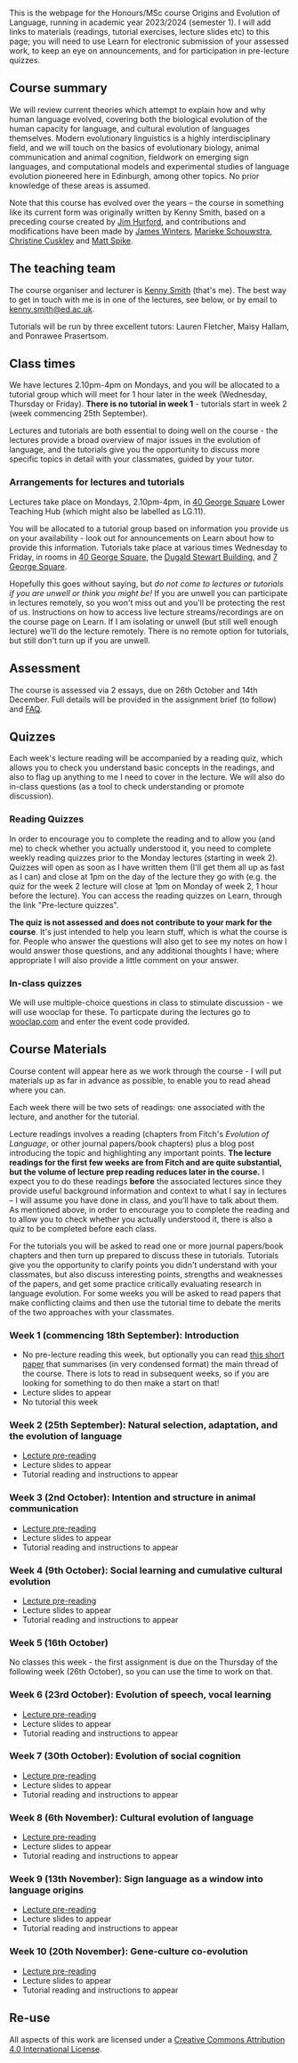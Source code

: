 
This is the webpage for the Honours/MSc course Origins and Evolution of Language, running in academic year 2023/2024 (semester 1). I will add links to materials (readings, tutorial exercises, lecture slides etc) to this page; you will need to use Learn for electronic submission of your assessed work, to keep an eye on announcements, and for participation in pre-lecture quizzes.

## Course summary

We will review current theories which attempt to explain how and why human language evolved, covering both the biological evolution of the human capacity for language, and cultural evolution of languages themselves. Modern evolutionary linguistics is a highly interdisciplinary field, and we will touch on the basics of evolutionary biology, animal communication and animal cognition, fieldwork on emerging sign languages, and computational models and experimental studies of language evolution pioneered here in Edinburgh, among other topics. No prior knowledge of these areas is assumed.

Note that this course has evolved over the years – the course in something like its current form was originally written by Kenny Smith, based on a preceding course created by [Jim Hurford](http://www.lel.ed.ac.uk/~jim/), and contributions and modifications have been made by [James Winters](https://j-winters.github.io), [Marieke Schouwstra](https://mariekeschouwstra.github.io), [Christine Cuskley](https://ccuskley.github.io) and [Matt Spike](https://www.pyowhack.com).

## The teaching team

The course organiser and lecturer is [Kenny Smith](http://www.lel.ed.ac.uk/~kenny/) (that's me). The best way to get in touch with me is in one of the lectures, see below, or by email to [kenny.smith@ed.ac.uk](mailto:kenny.smith@ed.ac.uk).

Tutorials will be run by three excellent tutors: Lauren Fletcher, Maisy Hallam, and Ponrawee Prasertsom. 

## Class times

We have lectures 2.10pm-4pm on Mondays, and you will be allocated to a tutorial group which will meet for 1 hour later in the week (Wednesday, Thursday or Friday). **There is no tutorial in week 1** - tutorials start in week 2 (week commencing 25th September). 

Lectures and tutorials are both essential to doing well on the course - the lectures provide a broad overview of major issues in the evolution of language, and the tutorials give you the opportunity to discuss more specific topics in detail with your classmates, guided by your tutor.

### Arrangements for lectures and tutorials

Lectures take place on Mondays, 2.10pm-4pm, in [40 George Square](https://www.ed.ac.uk/maps/maps?building=0228) Lower Teaching Hub (which might also be labelled as LG.11). 

You will be allocated to a tutorial group based on information you provide us on your availability - look out for announcements on Learn about how to provide this information. Tutorials take place at various times Wednesday to Friday, in rooms in [40 George Square](https://www.ed.ac.uk/maps/maps?building=0228), the [Dugald Stewart Building](https://www.ed.ac.uk/maps/maps?building=0283), and [7 George Square](https://www.ed.ac.uk/maps/maps?building=0209).

Hopefully this goes without saying, but *do not come to lectures or tutorials if you are unwell or think you might be!* If you are unwell you can participate in lectures remotely, so you won't miss out and you'll be protecting the rest of us. Instructions on how to access live lecture streams/recordings are on the course page on Learn. If I am isolating or unwell (but still well enough lecture) we'll do the lecture remotely. There is no remote option for tutorials, but still don't turn up if you are unwell.

## Assessment

The course is assessed via 2 essays, due on 26th October and 14th December. Full details will be provided in the assignment brief (to follow) and [FAQ](assessment/origins_assignment_faq.md).

## Quizzes

Each week's lecture reading will be accompanied by a reading quiz, which allows you to check you understand basic concepts in the readings, and also to flag up anything to me I need to cover in the lecture. We will also do in-class questions (as a tool to check understanding or promote discussion).

### Reading Quizzes

In order to encourage you to complete the reading and to allow you (and me) to check whether you actually understood it, you need to complete weekly reading quizzes prior to the Monday lectures (starting in week 2). Quizzes will open as soon as I have written them (I'll get them all up as fast as I can) and close at 1pm on the day of the lecture they go with (e.g. the quiz for the week 2 lecture will close at 1pm on Monday of week 2, 1 hour before the lecture). You can access the reading quizzes on Learn, through the link "Pre-lecture quizzes".

**The quiz is not assessed and does not contribute to your mark for the course**. It's just intended to help you learn stuff, which is what the course is for. People who answer the questions will also get to see my notes on how I would answer those questions, and any additional thoughts I have; where appropriate I will also provide a little comment on your answer.

### In-class quizzes

We will use multiple-choice questions in class to stimulate discussion - we will use wooclap for these. To particpate during the lectures go to [wooclap.com](wooclap.com) and enter the event code provided.

## Course Materials

Course content will appear here as we work through the course - I will put materials up as far in advance as possible, to enable you to read ahead where you can.

Each week there will be two sets of readings: one associated with the lecture, and another for the tutorial.  

Lecture readings involves a reading (chapters from Fitch's *Evolution of Language*, or other journal papers/book chapters) plus a blog post introducing the topic and highlighting any important points. **The lecture readings for the first few weeks are from Fitch and are quite substantial, but the volume of lecture prep reading reduces later in the course.** I expect you to do these readings **before** the associated lectures since they provide useful background information and context to what I say in lectures – I will assume you have done in class, and you’ll have to talk about them. As mentioned above, in order to encourage you to complete the reading and to allow you to check whether you actually understood it, there is also a quiz to be completed before each class.

For the tutorials you will be asked to read one or more journal papers/book chapters and then turn up prepared to discuss these in tutorials. Tutorials give you the opportunity to clarify points you didn't understand with your classmates, but also discuss interesting points, strengths and weaknesses of the papers, and get some practice critically evaluating research in language evolution. For some weeks you will be asked to read papers that make conflicting claims and then use the tutorial time to debate the merits of the two approaches with your classmates.

### Week 1 (commencing 18th September): Introduction

- No pre-lecture reading this week, but optionally you can read [this short paper](papers/smith_18_cognitive.pdf) that summarises (in very condensed format) the main thread of the course. There is lots to read in subsequent weeks, so if you are looking for something to do then make a start on that!
- Lecture slides to appear
- No tutorial this week

### Week 2 (25th September): Natural selection, adaptation, and the evolution of language

- [Lecture pre-reading](origins_reading_wk2.md)
- Lecture slides to appear
- Tutorial reading and instructions to appear

### Week 3 (2nd October): Intention and structure in animal communication
- [Lecture pre-reading](origins_reading_wk3.md)
- Lecture slides to appear
- Tutorial reading and instructions to appear

### Week 4 (9th October): Social learning and cumulative cultural evolution
- [Lecture pre-reading](origins_reading_wk4.md)
- Lecture slides to appear
- Tutorial reading and instructions to appear

### Week 5 (16th October)

No classes this week - the first assignment is due on the Thursday of the following week (26th October), so you can use the time to work on that.

### Week 6 (23rd October): Evolution of speech, vocal learning
- [Lecture pre-reading](origins_reading_wk6.md)
- Lecture slides to appear
- Tutorial reading and instructions to appear

### Week 7 (30th October): Evolution of social cognition
- [Lecture pre-reading](origins_reading_wk7.md)
- Lecture slides to appear
- Tutorial reading and instructions to appear

### Week 8 (6th November): Cultural evolution of language
- [Lecture pre-reading](origins_reading_wk8.md)
- Lecture slides to appear
- Tutorial reading and instructions to appear

### Week 9 (13th November): Sign language as a window into language origins
- [Lecture pre-reading](origins_reading_wk9.md)
- Lecture slides to appear
- Tutorial reading and instructions to appear

### Week 10 (20th November): Gene-culture co-evolution
- [Lecture pre-reading](origins_reading_wk10.md)
- Lecture slides to appear
- Tutorial reading and instructions to appear


## Re-use

All aspects of this work are licensed under a [Creative Commons Attribution 4.0 International License](http://creativecommons.org/licenses/by/4.0/).
